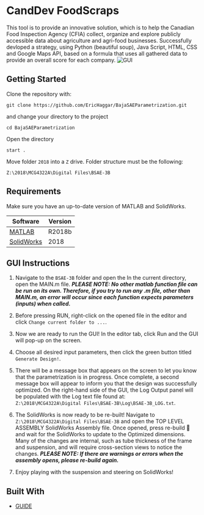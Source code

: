 # CandDev FoodScraps

This tool is to provide an innovative solution, which is to help the Canadian Food Inspection Agency (CFIA) collect, organize and explore publicly accessible data about agriculture and agri-food businesses.
Successfully devloped a strategy, using Python (beautiful soup), Java Script, HTML, CSS and Google Maps API, based on a formula that uses all gathered data to provide an overall score for each company. 
![GUI](GUI_Screenshot.jpg)


## Getting Started 

Clone the repository with:

```
git clone https://github.com/EricHaggar/BajaSAEParametrization.git
```

and change your directory to the project

```
cd BajaSAEParametrization
```

Open the directory

```
start .
```

Move folder `2018` into a `Z` drive. Folder structure must be the following: 

```
Z:\2018\MCG4322A\Digital Files\BSAE-3B
```

## Requirements

Make sure you have an up-to-date version of MATLAB and SolidWorks.

| Software                                                           | Version |
| ------------------------------------------------------------------ | ------- |
| [MATLAB](https://www.mathworks.com/products/matlab.html)                                          | R2018b  |
| [SolidWorks](https://launch.solidworks.com/) | 2018   |

## GUI Instructions

1. Navigate to the `BSAE-3B` folder and open the 
 In the current directory, open the MAIN.m file. ***PLEASE NOTE: No other matlab function file can be run on its own. Therefore, if you try to run any .m file, other than MAIN.m, an error will occur since each function expects parameters (inputs) when called.*** 

2. Before pressing RUN, right-click on the opened file in the editor and click `Change current folder to ...`.

3. Now we are ready to run the GUI! In the editor tab, click Run and the GUI will pop-up on the screen.

4. Choose all desired input parameters, then click the green button titled `Generate Design!`.

5. There will be a message box that appears on the screen to let you know that the parametrization is in progress. Once complete, a second message box will appear to inform you that the design was successfully optimized. On the right-hand side of the GUI, the Log Output panel will be populated with the Log text file found at:  
`Z:\2018\MCG4322A\Digital Files\BSAE-3B\Log\BSAE-3B_LOG.txt`.

6. The SolidWorks is now ready to be re-built! Navigate to `Z:\2018\MCG4322A\Digital Files\BSAE-3B` and open the TOP LEVEL ASSEMBLY SolidWorks Assembly file. Once opened, press re-build :vertical_traffic_light: and wait for the SolidWorks to update to the Optimized dimensions. Many of the changes are internal, such as tube thickness of the frame and suspension, and will require cross-section views to notice the changes. ***PLEASE NOTE: If there are warnings or errors when the assembly opens, please re-build again.***

7. Enjoy playing with the suspension and steering on SolidWorks!

## Built With

* [GUIDE](https://www.mathworks.com/discovery/matlab-gui.html)
